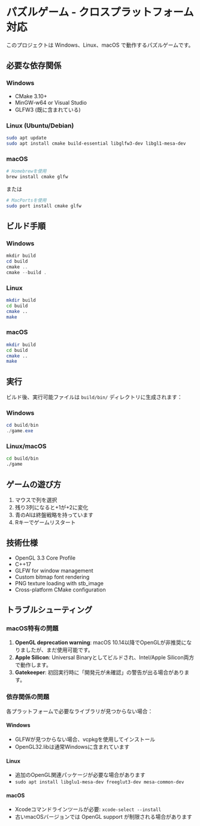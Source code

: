# パズルゲーム - クロスプラットフォーム対応

このプロジェクトは Windows、Linux、macOS で動作するパズルゲームです。

## 必要な依存関係

### Windows
- CMake 3.10+
- MinGW-w64 or Visual Studio
- GLFW3 (既に含まれている)

### Linux (Ubuntu/Debian)
```bash
sudo apt update
sudo apt install cmake build-essential libglfw3-dev libgl1-mesa-dev
```

### macOS
```bash
# Homebrewを使用
brew install cmake glfw
```

または

```bash
# MacPortsを使用
sudo port install cmake glfw
```

## ビルド手順

### Windows
```powershell
mkdir build
cd build
cmake ..
cmake --build .
```

### Linux
```bash
mkdir build
cd build
cmake ..
make
```

### macOS
```bash
mkdir build
cd build
cmake ..
make
```

## 実行

ビルド後、実行可能ファイルは `build/bin/` ディレクトリに生成されます：

### Windows
```powershell
cd build/bin
./game.exe
```

### Linux/macOS
```bash
cd build/bin
./game
```

## ゲームの遊び方

1. マウスで列を選択
2. 残り3列になると+1が+2に変化
3. 青のAIは終盤戦略を持っています
4. Rキーでゲームリスタート

## 技術仕様

- OpenGL 3.3 Core Profile
- C++17
- GLFW for window management
- Custom bitmap font rendering
- PNG texture loading with stb_image
- Cross-platform CMake configuration

## トラブルシューティング

### macOS特有の問題

1. **OpenGL deprecation warning**: macOS 10.14以降でOpenGLが非推奨になりましたが、まだ使用可能です。
2. **Apple Silicon**: Universal Binaryとしてビルドされ、Intel/Apple Silicon両方で動作します。
3. **Gatekeeper**: 初回実行時に「開発元が未確認」の警告が出る場合があります。

### 依存関係の問題

各プラットフォームで必要なライブラリが見つからない場合：

#### Windows
- GLFWが見つからない場合、vcpkgを使用してインストール
- OpenGL32.libは通常Windowsに含まれています

#### Linux
- 追加のOpenGL関連パッケージが必要な場合があります
- `sudo apt install libglu1-mesa-dev freeglut3-dev mesa-common-dev`

#### macOS
- Xcodeコマンドラインツールが必要: `xcode-select --install`
- 古いmacOSバージョンでは OpenGL support が制限される場合があります
